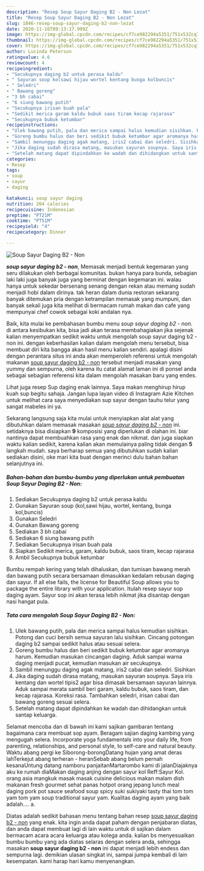 ```yaml
---
description: "Resep Soup Sayur Daging B2 - Non Lezat"
title: "Resep Soup Sayur Daging B2 - Non Lezat"
slug: 1846-resep-soup-sayur-daging-b2-non-lezat
date: 2020-11-16T09:13:17.999Z
image: https://img-global.cpcdn.com/recipes/cf7ce982294a5351/751x532cq70/soup-sayur-daging-b2-non-foto-resep-utama.jpg
thumbnail: https://img-global.cpcdn.com/recipes/cf7ce982294a5351/751x532cq70/soup-sayur-daging-b2-non-foto-resep-utama.jpg
cover: https://img-global.cpcdn.com/recipes/cf7ce982294a5351/751x532cq70/soup-sayur-daging-b2-non-foto-resep-utama.jpg
author: Lucinda Peterson
ratingvalue: 4.6
reviewcount: 4
recipeingredient:
- "Secukupnya daging b2 untuk perasa kaldu"
- " Sayuran soup kolsawi hijau wortel kentang bunga kolbuncis"
- " Seledri"
- " Bawang goreng"
- "3 bh cabai"
- "6 siung bawang putih"
- "Secukupnya irisan buah pala"
- "Sedikit merica garam kaldu bubuk saos tiram kecap rajarasa"
- "Secukupnya bubuk ketumbar"
recipeinstructions:
- "Ulek bawang putih, pala dan merica sampai halus kemudian sisihkan. Potong dan cuci bersih semua sayuran lalu sisihkan. Cincang potongan daging b2 sampai sedikit halus atau sesuai selera."
- "Goreng bumbu halus dan beri sedikit bubuk ketumbar agar aromanya harum. Kemudian masukan cincangan daging. Aduk sampai warna daging menjadi pucat, kemudian masukan air secukupnya."
- "Sambil menunggu daging agak matang, iris2 cabai dan seledri. Sisihkan"
- "Jika daging sudah dirasa matang, masukan sayuran soupnya. Saya iris kentang dan wortel tipis2 agar bisa dimasak bersamaan sayuran lainnya. Aduk sampai merata sambil beri garam, kaldu bubuk, saos tiram, dan kecap rajarasa. Koreksi rasa. Tambahkan seledri, irisan cabai dan bawang goreng sesuai selera."
- "Setelah matang dapat dipindahkan ke wadah dan dihidangkan untuk santap keluarga."
categories:
- Resep
tags:
- soup
- sayur
- daging

katakunci: soup sayur daging 
nutrition: 264 calories
recipecuisine: Indonesian
preptime: "PT21M"
cooktime: "PT51M"
recipeyield: "4"
recipecategory: Dinner

---
```



![Soup Sayur Daging B2 - Non](https://img-global.cpcdn.com/recipes/cf7ce982294a5351/751x532cq70/soup-sayur-daging-b2-non-foto-resep-utama.jpg)

<b><i>soup sayur daging b2 - non</i></b>, Memasak menjadi bentuk kegemaran yang seru dilakukan oleh berbagai komunitas. bukan hanya para bunda, sebagian laki laki juga banyak juga yang berminat dengan kegemaran ini. walau hanya untuk sekedar bersenang senang dengan rekan atau memang sudah menjadi hobi dalam dirinya. tak heran dalam dunia restoran sekarang banyak ditemukan pria dengan ketrampilan memasak yang mumpuni, dan banyak sekali juga kita melihat di bermacam rumah makan dan cafe yang mempunyai chef cowok sebagai koki andalan nya.

Baik, kita mulai ke pembahasan bumbu menu <i>soup sayur daging b2 - non</i>. di antara kesibukan kita, bisa jadi akan terasa membahagiakan jika sejenak kalian menyempatkan sedikit waktu untuk mengolah soup sayur daging b2 - non ini. dengan keberhasilan kalian dalam mengolah menu tersebut, bisa membuat diri kita bangga akan hasil menu kalian sendiri. apalagi disini dengan perantara situs ini anda akan memperoleh referensi untuk mengolah makanan <u>soup sayur daging b2 - non</u> tersebut menjadi masakan yang yummy dan sempurna, oleh karena itu catat alamat laman ini di ponsel anda sebagai sebagian referensi kita dalam mengolah masakan baru yang endes.

Lihat juga resep Sup daging enak lainnya. Saya makan menghirup hirup kuah sup begitu sahaja. Jangan lupa layan video di Instagram Azie Kitchen untuk melihat cara saya menyediakan sup sayur dengan tauhu telur yang sangat mabeles ini ya.


Sekarang langsung saja kita mulai untuk menyiapkan alat alat yang dibutuhkan dalam memasak masakan <u><i>soup sayur daging b2 - non</i></u> ini. setidaknya bisa disiapkan <b>9</b> komposisi yang diperlukan di olahan ini. biar nantinya dapat membuahkan rasa yang enak dan nikmat. dan juga siapkan waktu kalian sedikit, karena kalian akan memulainya paling tidak dengan <b>5</b> langkah mudah. saya berharap semua yang dibutuhkan sudah kalian sediakan disini, oke mari kita buat dengan merinci dulu bahan bahan selanjutnya ini.

<!--inarticleads1-->

##### Bahan-bahan dan bumbu-bumbu yang diperlukan untuk pembuatan Soup Sayur Daging B2 - Non:

1. Sediakan Secukupnya daging b2 untuk perasa kaldu
1. Gunakan  Sayuran soup (kol,sawi hijau, wortel, kentang, bunga kol,buncis)
1. Gunakan  Seledri
1. Gunakan  Bawang goreng
1. Sediakan 3 bh cabai
1. Sediakan 6 siung bawang putih
1. Sediakan Secukupnya irisan buah pala
1. Siapkan Sedikit merica, garam, kaldu bubuk, saos tiram, kecap rajarasa
1. Ambil Secukupnya bubuk ketumbar


Bumbu rempah kering yang telah dihaluskan, dan tumisan bawang merah dan bawang putih secara bersamaan dimasukkan kedalam rebusan daging dan sayur. If all else fails, the license for Beautiful Soup allows you to package the entire library with your application. Itulah resep sayur sop daging ayam. Sayur sop ini akan terasa lebih nikmat jika disantap dengan nasi hangat pula. 

<!--inarticleads2-->

##### Tata cara mengolah Soup Sayur Daging B2 - Non:

1. Ulek bawang putih, pala dan merica sampai halus kemudian sisihkan. Potong dan cuci bersih semua sayuran lalu sisihkan. Cincang potongan daging b2 sampai sedikit halus atau sesuai selera.
1. Goreng bumbu halus dan beri sedikit bubuk ketumbar agar aromanya harum. Kemudian masukan cincangan daging. Aduk sampai warna daging menjadi pucat, kemudian masukan air secukupnya.
1. Sambil menunggu daging agak matang, iris2 cabai dan seledri. Sisihkan
1. Jika daging sudah dirasa matang, masukan sayuran soupnya. Saya iris kentang dan wortel tipis2 agar bisa dimasak bersamaan sayuran lainnya. Aduk sampai merata sambil beri garam, kaldu bubuk, saos tiram, dan kecap rajarasa. Koreksi rasa. Tambahkan seledri, irisan cabai dan bawang goreng sesuai selera.
1. Setelah matang dapat dipindahkan ke wadah dan dihidangkan untuk santap keluarga.


Selamat mencoba dan di bawah ini kami sajikan gambaran tentang bagaimana cara membuat sop ayam. Beragam sajian daging kambing yang mengugah selera. Incorporate yoga fundamentals into your daily life, from parenting, relationships, and personal style, to self-care and natural beauty. Waktu abang pergi ke Siborong-borongDatang hujan yang amat deras lahTerkejut abang terheran - heranSebab abang belum pernah kesanaUntung datang namboru panjaitanMartarombo kami di jalanDiajaknya aku ke rumah diaMakan daging anjing dengan sayur kol Reff:Sayur Kol. orang asia mangkuk masak masak cuisine delicious makan malam dish makanan fresh gourmet sehat panas hotpot orang jepang lunch meal daging pork pot sauce seafood soup spicy suki sukiyaki tasty thai tom tom yam tom yam soup traditional sayur yam. Kualitas daging ayam yang baik adalah…. a. 

Diatas adalah sedikit bahasan menu tentang bahan resep <u>soup sayur daging b2 - non</u> yang enak. kita ingin anda dapat paham dengan penjabaran diatas, dan anda dapat membuat lagi di lain waktu untuk di sajikan dalam bermacam acara acara keluarga atau kolega anda. kalian bs menyesuaikan bumbu bumbu yang ada diatas selaras dengan selera anda, sehingga masakan <b>soup sayur daging b2 - non</b> ini dapat menjadi lebih endess dan sempurna lagi. demikian ulasan singkat ini, sampai jumpa kembali di lain kesempatan. kami harap hari kamu menyenangkan.
